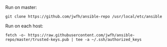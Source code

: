 Run on master:

```shell
git clone https://github.com/jwfh/ansible-repo /usr/local/etc/ansible
```

Run on each host:

```
fetch -o- https://raw.githubusercontent.com/jwfh/ansible-repo/master/trusted-keys.pub | tee -a ~/.ssh/authorized_keys
```

